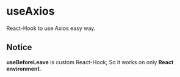 # useAxios
React-Hook to use Axios easy way.

## Notice
**useBeforeLeave** is custom React-Hook; So it works on only **React environment**.